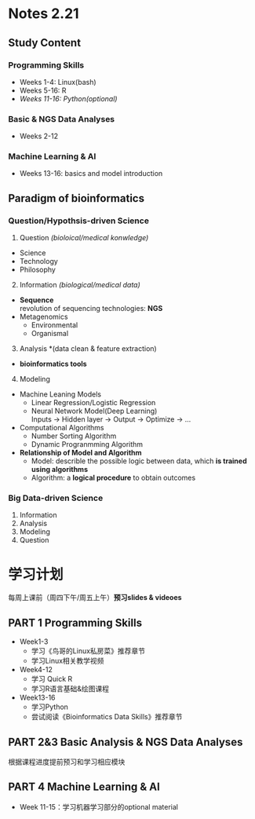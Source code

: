 # Notes 2.21  
## Study Content  
### Programming Skills
- Weeks 1-4: Linux(bash)  
- Weeks 5-16: R
- *Weeks 11-16: Python(optional)*  
  
### Basic & NGS Data Analyses  
- Weeks 2-12  
  
### Machine Learning & AI  
- Weeks 13-16: basics and model introduction 
  
  
## Paradigm of bioinformatics 
### **Question/Hypothsis-driven** Science  
1. Question *(bioloical/medical konwledge)*
- Science  
- Technology  
- Philosophy  
2. Information *(biological/medical data)*  
- **Sequence**  
    revolution of sequencing technologies: **NGS**  
- Metagenomics  
     - Environmental  
     - Organismal  
3. Analysis  *(data clean & feature extraction)  
- **bioinformatics tools**  
4. Modeling 
- Machine Leaning Models
   - Linear Regression/Logistic Regression
   - Neural Network Model(Deep Learning)  
        Inputs -> Hidden layer -> Output -> Optimize -> ...  
- Computational Algorithms  
   - Number Sorting Algorithm
   - Dynamic Progranmming Algorithm  
- **Relationship of Model and Algorithm**  
   - Model: describle the possible logic between data, which **is trained using algorithms**  
   - Algorithm: a **logical procedure** to obtain outcomes  
  
### **Big Data-driven** Science  
1. Information  
2. Analysis  
3. Modeling  
4. Question  
  
# 学习计划  
  每周上课前（周四下午/周五上午）**预习slides & videoes**  
## PART 1 Programming Skills  
- Week1-3  
    - 学习《鸟哥的Linux私房菜》推荐章节
    - 学习Linux相关教学视频
- Week4-12
    - 学习 Quick R
    - 学习R语言基础&绘图课程
- Week13-16
    - 学习Python
    - 尝试阅读《Bioinformatics Data Skills》推荐章节
## PART 2&3 Basic Analysis & NGS Data Analyses  
  根据课程进度提前预习和学习相应模块  
## PART 4 Machine Learning & AI  
- Week 11-15：学习机器学习部分的optional material
